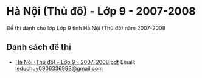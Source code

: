 # Hà Nội (Thủ đô) - Lớp 9 - 2007-2008

Đề thi dành cho lớp Lớp 9 tỉnh Hà Nội (Thủ đô) năm 2007-2008

## Danh sách đề thi

- [Hà Nội (Thủ đô) - Lớp 9 - 2007-2008.pdf](Hà%20Nội%20(Thủ%20đô)%20-%20Lớp%209%20-%202007-2008.pdf)
Email: leduchuy0906336993@gmail.com

